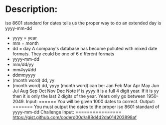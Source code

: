 Description:
===========
iso 8601 standard for dates tells us the proper way to do an extended day is yyyy-mm-dd
- yyyy = year
- mm = month
- dd = day
A company's database has become polluted with mixed date formats. They could be one of 6 different formats
- yyyy-mm-dd
- mm/dd/yy
- mm#yy#dd
- dd*mm*yyyy
- (month word) dd, yy
- (month word) dd, yyyy
(month word) can be: Jan Feb Mar Apr May Jun Jul Aug Sep Oct Nov Dec
Note if is yyyy it is a full 4 digit year. If it is yy then it is only the last 2 digits of the year. Years only go between 1950-2049.
Input:
======
You will be given 1000 dates to correct.
Output:
=======
You must output the dates to the proper iso 8601 standard of yyyy-mm-dd
Challenge Input:
================
https://gist.github.com/coderd00d/a88d4d2da014203898af
